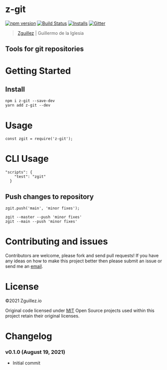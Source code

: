 # z-git

[![npm version](https://badge.fury.io/js/z-git.svg)](https://badge.fury.io/js/z-git)
[![Build Status](https://travis-ci.org/zguillez/z-git.svg?branch=master)](https://travis-ci.org/zguillez/z-git)
[![Installs](https://img.shields.io/npm/dt/z-git.svg)](https://coveralls.io/r/zguillez/z-git)
[![Gitter](https://badges.gitter.im/zguillez/z-git.svg)](https://gitter.im/zguillez/z-git?utm_source=badge&utm_medium=badge&utm_campaign=pr-badge&utm_content=badge)

> [Zguillez](https://zguillez.io) | Guillermo de la Iglesia

## Tools for git repositories

# Getting Started

## Install

```
npm i z-git --save-dev
yarn add z-git --dev
```

# Usage

```
const zgit = require('z-git');
```

# CLI Usage

```
"scripts": {
    "test": "zgit"
  }
```

## Push changes to repository

```
zgit.push('main', 'minor fixes');
```

```
zgit --master --push 'minor fixes'
zgit --main --push 'minor fixes'
```

# Contributing and issues

Contributors are welcome, please fork and send pull requests! If you have any ideas on how to make this project better then please submit an issue or send me an [email](mailto:mail@zguillez.io).

# License

©2021 Zguillez.io

Original code licensed under [MIT](https://en.wikipedia.org/wiki/MIT_License) Open Source projects used within this project retain their original licenses.

# Changelog

### v0.1.0 (August 19, 2021)

* Initial commit
